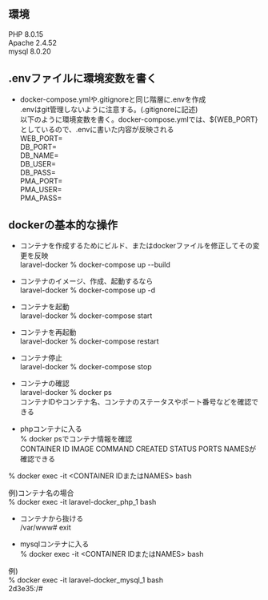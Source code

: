 ## 環境
PHP 8.0.15  
Apache 2.4.52  
mysql 8.0.20  

## .envファイルに環境変数を書く
* docker-compose.ymlや.gitignoreと同じ階層に.envを作成  
.envはgit管理しないように注意する。(.gitignoreに記述)  
以下のように環境変数を書く。docker-compose.ymlでは、${WEB_PORT}としているので、.envに書いた内容が反映される  
WEB_PORT=  
DB_PORT=  
DB_NAME=  
DB_USER=  
DB_PASS=  
PMA_PORT=  
PMA_USER=  
PMA_PASS=  

## dockerの基本的な操作
* コンテナを作成するためにビルド、またはdockerファイルを修正してその変更を反映  
laravel-docker % docker-compose up --build

* コンテナのイメージ、作成、起動するなら  
laravel-docker % docker-compose up -d

* コンテナを起動  
laravel-docker % docker-compose start

* コンテナを再起動  
laravel-docker % docker-compose restart

* コンテナ停止  
laravel-docker % docker-compose stop

* コンテナの確認  
laravel-docker % docker ps  
コンテナIDやコンテナ名、コンテナのステータスやポート番号などを確認できる

* phpコンテナに入る  
% docker psでコンテナ情報を確認  
CONTAINER ID IMAGE  COMMAND CREATED  STATUS PORTS  NAMESが確認できる  

% docker exec -it <CONTAINER IDまたはNAMES> bash  

例)コンテナ名の場合  
% docker exec -it laravel-docker_php_1 bash  

* コンテナから抜ける  
/var/www# exit  

* mysqlコンテナに入る  
% docker exec -it <CONTAINER IDまたはNAMES> bash  

例)  
% docker exec -it laravel-docker_mysql_1 bash  
2d3e35:/# 



